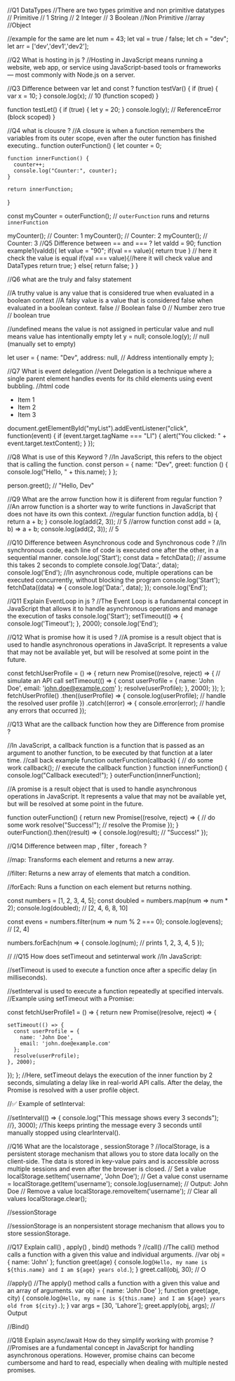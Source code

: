 //Q1 DataTypes
//There are two types primitive and non primitive datatypes 
// Primitive 
// 1 String
// 2 Integer 
// 3 Boolean
//Non Primitive
//array
//Object


//example for the same are 
let num = 43;
let val =  true / false;
let ch = "dev";
let arr = ['dev','dev1','dev2'];

//Q2 What is hosting in js ?
//Hosting in JavaScript means running a website, web app, or service using JavaScript-based tools or frameworks — most commonly with Node.js on a server.

//Q3 Difference between var let and const ?
function testVar() {
    if (true) {
      var x = 10;
    }
    console.log(x); //  10 (function scoped)
  }
  
  function testLet() {
    if (true) {
      let y = 20;
    }
    console.log(y); //  ReferenceError (block scoped)
  }
  
//Q4 what is clousre ? 
//A closure is when a function remembers the variables from its outer scope, even after the outer function has finished executing..
function outerFunction() {
    let counter = 0;
  
    function innerFunction() {
      counter++;
      console.log("Counter:", counter);
    }
  
    return innerFunction;
  }
  
  const myCounter = outerFunction();  // `outerFunction` runs and returns `innerFunction`
  
  myCounter();  // Counter: 1
  myCounter();  // Counter: 2
  myCounter();  // Counter: 3
//Q5 Difference between == and === ?
let valdd = 90;
function example1(valdd){
    let value = "90";
    if(val == value){
        return true
    } // here it check the value is equal
    if(val === value){//here it will check value and DataTypes
        return true;
    }
    else{
        return false;
    }
}

//Q6 what are the truly and falsy statement 

//A truthy value is any value that is considered true when evaluated in a boolean context
//A falsy value is a value that is considered false when evaluated in a boolean context.
false       // Boolean false
0           // Number zero
true // boolean true 

//undefined means the value is not assigned in perticular value and null means value has intentionally empty 
let y = null;
console.log(y); // null (manually set to empty)

let user = {
  name: "Dev",
  address: null,  // Address intentionally empty
};

//Q7 What is event delegation 
//vent Delegation is a technique where a single parent element handles events for its child elements using event bubbling.
//html code 
<ul id="myList">
  <li>Item 1</li>
  <li>Item 2</li>
  <li>Item 3</li>
</ul>
document.getElementById("myList").addEventListener("click", function(event) {
    if (event.target.tagName === "LI") {
      alert("You clicked: " + event.target.textContent);
    }
  });

//Q8 What is use of this Keyword ?
//In JavaScript, this refers to the object that is calling the function.
const person = {
    name: "Dev",
    greet: function () {
      console.log("Hello, " + this.name);
    }
  };
  
  person.greet(); // "Hello, Dev"

  //Q9 What are the arrow function how it is diiferent from regular function ?
  //An arrow function is a shorter way to write functions in JavaScript that does not have its own this context.
  //regular function 
  function add(a, b) {
    return a + b;
  }
  console.log(add(2, 3)); // 5
  //arrow function
  const add = (a, b) => a + b;
console.log(add(2, 3)); //  5

//Q10 Difference between Asynchronous code and Synchronous code ?
//In synchronous code, each line of code is executed one after the other, in a sequential manner. 
console.log('Start');
const data = fetchData(); // assume this takes 2 seconds to complete
console.log('Data:', data);
console.log('End');
//In asynchronous code, multiple operations can be executed concurrently, without blocking the program
console.log('Start');
fetchData((data) => {
  console.log('Data:', data);
});
console.log('End');

//Q11 Explain EventLoop in js ?
//The Event Loop is a fundamental concept in JavaScript that allows it to handle asynchronous operations and manage the execution of tasks
console.log('Start');
setTimeout(() => {
  console.log('Timeout');
}, 2000);
console.log('End');

//Q12 What is promise how it is used ?
//A promise is a result object that is used to handle asynchronous operations in JavaScript. It represents a value that may not be available yet, but will be resolved at some point in the future.

const fetchUserProfile = () => {
    return new Promise((resolve, reject) => {
      // simulate an API call
      setTimeout(() => {
        const userProfile = { name: 'John Doe', email: 'john.doe@example.com' };
        resolve(userProfile);
      }, 2000);
    });
  };
  fetchUserProfile()
    .then((userProfile) => {
      console.log(userProfile); // handle the resolved user profile
    })
    .catch((error) => {
      console.error(error); // handle any errors that occurred
    });

//Q13  What are the callback function how they are Difference from promise ?
  
  //In JavaScript, a callback function is a function that is passed as an argument to another function, to be executed by that function at a later time.
  //call back example 
  function outerFunction(callback) {
    // do some work
    callback(); // execute the callback function
  }
  function innerFunction() {
    console.log("Callback executed!");
  }
  outerFunction(innerFunction);

  //A promise is a result object that is used to handle asynchronous operations in JavaScript. It represents a value that may not be available yet, but will be resolved at some point in the future.

  function outerFunction() {
    return new Promise((resolve, reject) => {
      // do some work
      resolve("Success!"); // resolve the Promise
    });
  }
  outerFunction().then((result) => {
    console.log(result); // "Success!"
  });

//Q14 Difference between map , filter , foreach ?

//map: Transforms each element and returns a new array.

//filter: Returns a new array of elements that match a condition.

//forEach: Runs a function on each element but returns nothing.

const numbers = [1, 2, 3, 4, 5];
const doubled = numbers.map(num => num * 2);
console.log(doubled); //  [2, 4, 6, 8, 10]

const evens = numbers.filter(num => num % 2 === 0);
console.log(evens); // [2, 4]

numbers.forEach(num => {
    console.log(num); // prints 1, 2, 3, 4, 5
  });
  
// //Q15 How does setTimeout and setinterwal work 
//In JavaScript:

//setTimeout is used to execute a function once after a specific delay (in milliseconds).

//setInterval is used to execute a function repeatedly at specified intervals.
//Example using setTimeout with a Promise:

const fetchUserProfile1 = () => {
  return new Promise((resolve, reject) => {
    
    setTimeout(() => {
      const userProfile = {
        name: 'John Doe',
        email: 'john.doe@example.com'
      };
      resolve(userProfile);
    }, 2000);
  });
};
//Here, setTimeout delays the execution of the inner function by 2 seconds, simulating a delay like in real-world API calls. After the delay, the Promise is resolved with a user profile object.

//✅ Example of setInterval:

//setInterval(() => {
  console.log("This message shows every 3 seconds");
//}, 3000);
//This keeps printing the message every 3 seconds until manually stopped using clearInterval().



//Q16 What are the localstorage , sessionStorage ?
//localStorage, is a persistent storage mechanism that allows you to store data locally on the client-side. The data is stored in key-value pairs and is accessible across multiple sessions and even after the browser is closed.
// Set a value
localStorage.setItem('username', 'John Doe');
// Get a value
const username = localStorage.getItem('username');
console.log(username); // Output: John Doe
// Remove a value
localStorage.removeItem('username');
// Clear all values
localStorage.clear();

//sessionStorage

//sessionStorage is an nonpersistent storage mechanism that allows you to store sessionStorage.

//Q17 Explain call() , apply() , bind() methods ?
//call()
//The call() method calls a function with a given this value and individual arguments.
//var obj = { name: 'John' };
function greet(age) {
    console.log(`Hello, my name is ${this.name} and I am ${age} years old.`);
  }
  greet.call(obj, 30); // O

//apply()
//The apply() method calls a function with a given this value and an array of arguments.
var obj = { name: 'John Doe' };
function greet(age, city) {
  console.log(`Hello, my name is ${this.name} and I am ${age} years old from ${city}.`);
}
var args = [30, 'Lahore'];
greet.apply(obj, args); // Output

//Bind()


//Q18 Explain async/await How do they simplify working with promise ?
//Promises are a fundamental concept in JavaScript for handling asynchronous operations. However, promise chains can become cumbersome and hard to read, especially when dealing with multiple nested promises.